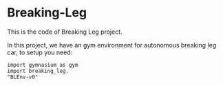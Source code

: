 # Breaking-Leg

This is the code of Breaking Leg project.

In this project, we have an gym environment for autonomous breaking leg car, to setup you need:

```
import gymnasium as gym
import breaking_leg.
"BLEnv-v0"
```
